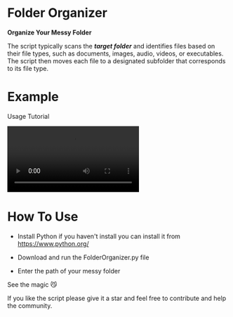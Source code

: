 # Folder Organizer

**Organize Your Messy Folder**

The script typically scans the ***target folder*** and identifies files based on their file types, such as documents, images, audio, videos, or executables. The script then moves each file to a designated subfolder that corresponds to its file type.

# Example 

Usage Tutorial

<video controls>
  <source src="video/FolderOrganizer.mp4" type="video/mp4">
</video>





# How To Use 

* Install Python if you haven't install you can install it from 
https://www.python.org/

* Download and run the FolderOrganizer.py file 

* Enter the path of your messy folder 


See the magic 😼

If you like the script please give it a star and feel free to contribute and help the community.



